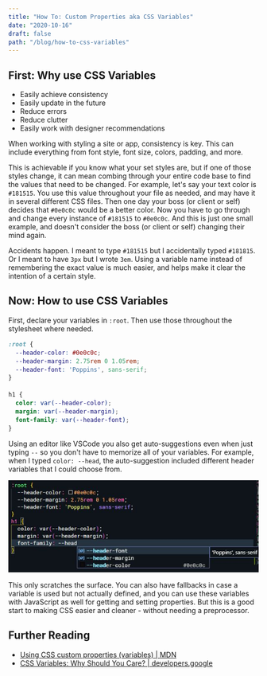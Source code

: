 ```yaml
---
title: "How To: Custom Properties aka CSS Variables"
date: "2020-10-16"
draft: false
path: "/blog/how-to-css-variables"
---
```


## First: Why use CSS Variables

* Easily achieve consistency
* Easily update in the future
* Reduce errors
* Reduce clutter
* Easily work with designer recommendations

When working with styling a site or app, consistency is key. This can include everything from font style, font size, colors, padding, and more.

This is achievable if you know what your set styles are, but if one of those styles change, it can mean combing through your entire code base to find the values that need to be changed. For example, let's say your text color is `#181515`. You use this value throughout your file as needed, and may have it in several different CSS files. Then one day your boss (or client or self) decides that `#0e0c0c` would be a better color. Now you have to go through and change every instance of `#181515` to `#0e0c0c`. And this is just one small example, and doesn't consider the boss (or client or self) changing their mind again.

Accidents happen. I meant to type `#181515` but I accidentally typed `#181815`. Or I meant to have `3px` but I wrote `3em`. Using a variable name instead of remembering the exact value is much easier, and helps make it clear the intention of a certain style.

## Now: How to use CSS Variables

First, declare your variables in `:root`. Then use those throughout the stylesheet where needed.

```css
:root {
  --header-color: #0e0c0c;
  --header-margin: 2.75rem 0 1.05rem;
  --header-font: 'Poppins', sans-serif;
}

h1 {
  color: var(--header-color);
  margin: var(--header-margin);
  font-family: var(--header-font);
}
```

Using an editor like VSCode you also get auto-suggestions even when just typing `--` so you don't have to memorize all of your variables. For example, when I typed `color: --head`, the auto-suggestion included different header variables that I could choose from.

![VSCode Auto Suggest for Header variables](../images/vscode-autosuggest-var.jpg)

This only scratches the surface. You can also have fallbacks in case a variable is used but not actually defined, and you can use these variables with JavaScript as well for getting and setting properties. But this is a good start to making CSS easier and cleaner - without needing a preprocessor.

## Further Reading

* [Using CSS custom properties (variables) | MDN](https://developer.mozilla.org/en-US/docs/Web/CSS/Using_CSS_custom_properties)
* [CSS Variables: Why Should You Care? | developers.google](https://developers.google.com/web/updates/2016/02/css-variables-why-should-you-care)
